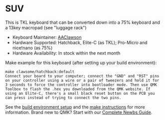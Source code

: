 # SUV

This is TKL keyboard that can be converted down into a 75% keyboard and a 13key macropad (see "luggage rack")

- Keyboard Maintainer: [AAClawson](https://github.com/AlisGraveNil)
- Hardware Supported: Hatchback, Elite-C (as TKL); Pro-Micro and nice!nano (as 75%)
- Hardware Availability: In stock within the next month

Make example for this keyboard (after setting up your build environment):

    make clawsome/hatchback:default
    Connect your board to your computer; connect the "GND" and "RST" pins on your controller using a wire or a pair of tweezers and hold it for 3 seconds to force the controller into bootloader mode. Then use QMK Toolbox to flash the .hex you downloaded from the QMK website. If using an Elite-C, there's a small black reset button on the PCB you can press instead of trying to connect the two pins.

See the [build environment setup](https://docs.qmk.fm/#/getting_started_build_tools) and the [make instructions](https://docs.qmk.fm/#/getting_started_make_guide) for more information. Brand new to QMK? Start with our [Complete Newbs Guide](https://docs.qmk.fm/#/newbs).
